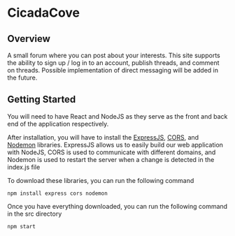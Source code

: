# CicadaCove

## Overview 

A small forum where you can post about your interests. This site supports the ability to sign up / log in to an account, publish threads, and comment on threads. Possible implementation of direct messaging will be added in the future.

## Getting Started

You will need to have React and NodeJS as they serve as the front and back end of the application respectively.

After installation, you will have to install the [ExpressJS](https://expressjs.com/), [CORS](https://www.npmjs.com/package/cors), and [Nodemon](https://www.npmjs.com/package/nodemon) libraries. ExpressJS allows us to easily build our web application with NodeJS, CORS is used to communicate with different domains, and Nodemon is used to restart the server when a change is detected in the index.js file

To download these libraries, you can run the following command

```
npm install express cors nodemon
```

Once you have everything downloaded, you can run the following command in the src directory

```
npm start
```
